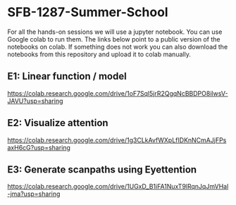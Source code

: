 #  SFB-1287-Summer-School

For all the hands-on sessions we will use a jupyter notebook. You can use Google colab to run them. The links below point to a public version of the notebooks on colab. If something does not work you can also download the notebooks from this repository and upload it to colab manually.

## E1: Linear function / model
https://colab.research.google.com/drive/1oF7Sql5jrR2QgqNcBBDPO8ilwsV-JAVU?usp=sharing

## E2: Visualize attention
https://colab.research.google.com/drive/1g3CLkAvfWXpLfIDKnNCmAJjFPsaxH6cG?usp=sharing

## E3: Generate scanpaths using Eyettention 
https://colab.research.google.com/drive/1UGxD_B1iFA1NuxT9lRqnJqJmVHal-jma?usp=sharing

